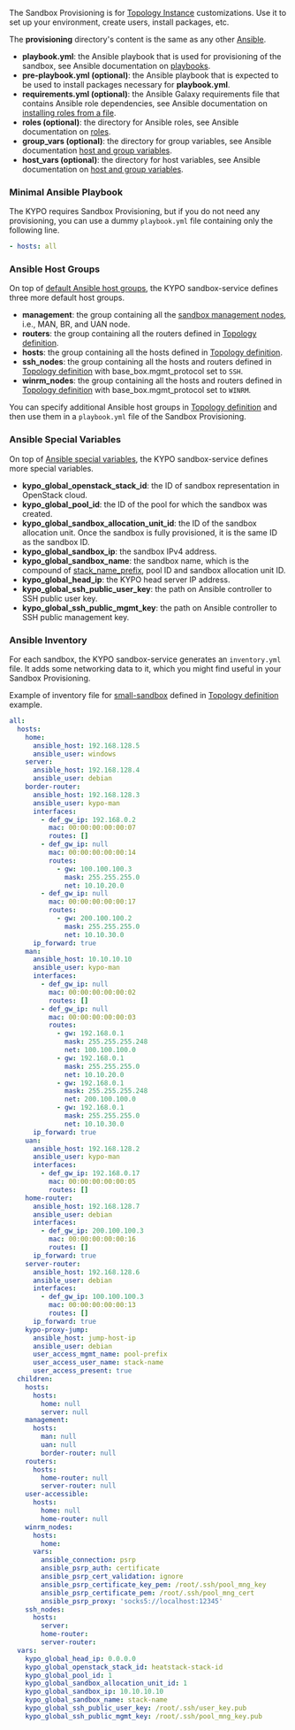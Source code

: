 The Sandbox Provisioning is for [Topology Instance](../topology-instance/) customizations. Use it to set up your environment, create users, install packages, etc.

The **provisioning** directory's content is the same as any other [Ansible](https://docs.ansible.com/ansible/latest/index.html).

* **playbook.yml**: the Ansible playbook that is used for provisioning of the sandbox,
see Ansible documentation on [playbooks](https://docs.ansible.com/ansible/latest/user_guide/playbooks.html).
* **pre-playbook.yml (optional)**: the Ansible playbook that is expected to be used to install packages necessary for **playbook.yml**.
* **requirements.yml (optional)**: the Ansible Galaxy requirements file that contains Ansible role dependencies, see Ansible documentation on [installing roles from a file](https://docs.ansible.com/ansible/latest/galaxy/user_guide.html#installing-multiple-roles-from-a-file).
* **roles (optional)**: the directory for Ansible roles, see Ansible documentation on [roles](https://docs.ansible.com/ansible/latest/user_guide/playbooks_reuse_roles.html).
* **group_vars (optional)**: the directory for group variables, see Ansible documentation [host and group variables](https://docs.ansible.com/ansible/latest/user_guide/intro_inventory.html#organizing-host-and-group-variables).
* **host_vars (optional)**: the directory for host variables, see Ansible documentation on [host and group variables](https://docs.ansible.com/ansible/latest/user_guide/intro_inventory.html#organizing-host-and-group-variables).

### Minimal Ansible Playbook

The KYPO requires Sandbox Provisioning, but if you do not need any provisioning, you can use a dummy `playbook.yml` file containing only the following line.

```yaml
- hosts: all
```

### Ansible Host Groups

On top of [default Ansible host groups](https://docs.ansible.com/ansible/latest/user_guide/intro_inventory.html#default-groups), the KYPO sandbox-service defines three more default host groups.

* **management**: the group containing all the [sandbox management nodes](../topology-instance/#topology-instance-management), i.e., MAN, BR, and UAN node.
* **routers**: the group containing all the routers defined in [Topology definition](../topology-definition/#routers).
* **hosts**: the group containing all the hosts defined in [Topology definition](../topology-definition/#hosts).
* **ssh_nodes**: the group containing all the hosts and routers defined in [Topology definition](../topology-definition/) with base_box.mgmt_protocol set to `SSH`.
* **winrm_nodes**: the group containing all the hosts and routers defined in [Topology definition](../topology-definition/) with base_box.mgmt_protocol set to `WINRM`.

You can specify additional Ansible host groups in [Topology definition](../topology-definition/#groups) and then use them in a `playbook.yml` file of the Sandbox Provisioning.

### Ansible Special Variables

On top of [Ansible special variables](https://docs.ansible.com/ansible/latest/reference_appendices/special_variables.html), the KYPO sandbox-service defines more special variables.

* **kypo_global_openstack_stack_id**: the ID of sandbox representation in OpenStack cloud.
* **kypo_global_pool_id**: the ID of the pool for which the sandbox was created.
* **kypo_global_sandbox_allocation_unit_id**: the ID of the sandbox allocation unit. Once the sandbox is fully provisioned, it is the same ID as the sandbox ID.
* **kypo_global_sandbox_ip**: the sandbox IPv4 address.
* **kypo_global_sandbox_name**: the sandbox name, which is the compound of [stack_name_prefix](https://gitlab.ics.muni.cz/muni-kypo-crp/devops/kypo-crp-deployment/-/blob/master/extra-vars.yml), pool ID and sandbox allocation unit ID.
* **kypo_global_head_ip**: the KYPO head server IP address.
* **kypo_global_ssh_public_user_key**: the path on Ansible controller to SSH public user key.
* **kypo_global_ssh_public_mgmt_key**: the path on Ansible controller to SSH public management key.

### Ansible Inventory

For each sandbox, the KYPO sandbox-service generates an `inventory.yml` file. It adds some networking data to it, which you might find useful in your Sandbox Provisioning.

Example of inventory file for [small-sandbox](../topology-definition#example) defined in [Topology definition](../topology-definition) example.

```yaml
all:
  hosts:
    home:
      ansible_host: 192.168.128.5
      ansible_user: windows
    server:
      ansible_host: 192.168.128.4
      ansible_user: debian
    border-router:
      ansible_host: 192.168.128.3
      ansible_user: kypo-man
      interfaces:
        - def_gw_ip: 192.168.0.2
          mac: 00:00:00:00:00:07
          routes: []
        - def_gw_ip: null
          mac: 00:00:00:00:00:14
          routes:
            - gw: 100.100.100.3
              mask: 255.255.255.0
              net: 10.10.20.0
        - def_gw_ip: null
          mac: 00:00:00:00:00:17
          routes:
            - gw: 200.100.100.2
              mask: 255.255.255.0
              net: 10.10.30.0
      ip_forward: true
    man:
      ansible_host: 10.10.10.10
      ansible_user: kypo-man
      interfaces:
        - def_gw_ip: null
          mac: 00:00:00:00:00:02
          routes: []
        - def_gw_ip: null
          mac: 00:00:00:00:00:03
          routes:
            - gw: 192.168.0.1
              mask: 255.255.255.248
              net: 100.100.100.0
            - gw: 192.168.0.1
              mask: 255.255.255.0
              net: 10.10.20.0
            - gw: 192.168.0.1
              mask: 255.255.255.248
              net: 200.100.100.0
            - gw: 192.168.0.1
              mask: 255.255.255.0
              net: 10.10.30.0
      ip_forward: true
    uan:
      ansible_host: 192.168.128.2
      ansible_user: kypo-man
      interfaces:
        - def_gw_ip: 192.168.0.17
          mac: 00:00:00:00:00:05
          routes: []
    home-router:
      ansible_host: 192.168.128.7
      ansible_user: debian
      interfaces:
        - def_gw_ip: 200.100.100.3
          mac: 00:00:00:00:00:16
          routes: []
      ip_forward: true
    server-router:
      ansible_host: 192.168.128.6
      ansible_user: debian
      interfaces:
        - def_gw_ip: 100.100.100.3
          mac: 00:00:00:00:00:13
          routes: []
      ip_forward: true
    kypo-proxy-jump:
      ansible_host: jump-host-ip
      ansible_user: debian
      user_access_mgmt_name: pool-prefix
      user_access_user_name: stack-name
      user_access_present: true
  children:
    hosts:
      hosts:
        home: null
        server: null
    management:
      hosts:
        man: null
        uan: null
        border-router: null
    routers:
      hosts:
        home-router: null
        server-router: null
    user-accessible:
      hosts:
        home: null
        home-router: null
    winrm_nodes:
      hosts:
        home:
      vars:
        ansible_connection: psrp
        ansible_psrp_auth: certificate
        ansible_psrp_cert_validation: ignore
        ansible_psrp_certificate_key_pem: /root/.ssh/pool_mng_key
        ansible_psrp_certificate_pem: /root/.ssh/pool_mng_cert
        ansible_psrp_proxy: 'socks5://localhost:12345'
    ssh_nodes:
      hosts:
        server:
        home-router:
        server-router:
  vars:
    kypo_global_head_ip: 0.0.0.0
    kypo_global_openstack_stack_id: heatstack-stack-id
    kypo_global_pool_id: 1
    kypo_global_sandbox_allocation_unit_id: 1
    kypo_global_sandbox_ip: 10.10.10.10
    kypo_global_sandbox_name: stack-name
    kypo_global_ssh_public_user_key: /root/.ssh/user_key.pub
    kypo_global_ssh_public_mgmt_key: /root/.ssh/pool_mng_key.pub
```
